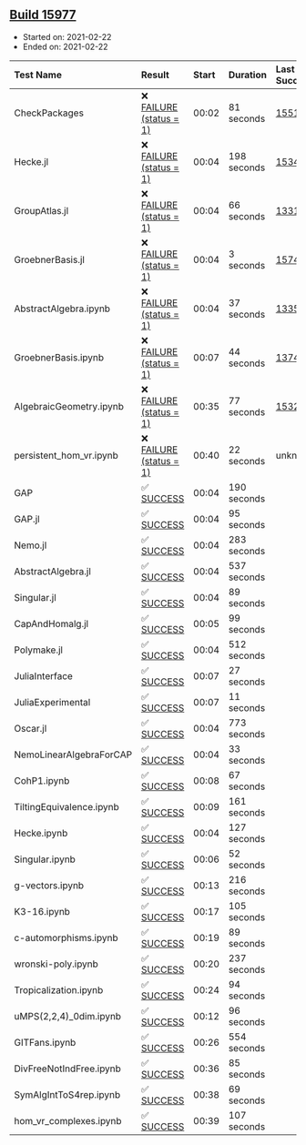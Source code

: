 ## [Build 15977](https://oscarci.mathematik.uni-kl.de/job/oscar/15977/)

* Started on: 2021-02-22
* Ended on: 2021-02-22

| Test Name    | Result | Start | Duration | Last Success | First Failure |
|:-------------|:-------|:------|:---------|:-------------|:--------------|
| CheckPackages | ❌ [FAILURE (status = 1)](https://oscarci.mathematik.uni-kl.de/job/oscar/15977/artifact/logs/build-15977/CheckPackages.log) | 00:02 | 81 seconds | [15514](https://oscarci.mathematik.uni-kl.de/job/oscar/15514/) | [15515](https://oscarci.mathematik.uni-kl.de/job/oscar/15515/) |
| Hecke.jl | ❌ [FAILURE (status = 1)](https://oscarci.mathematik.uni-kl.de/job/oscar/15977/artifact/logs/build-15977/Hecke.jl.log) | 00:04 | 198 seconds | [15344](https://oscarci.mathematik.uni-kl.de/job/oscar/15344/) | [15348](https://oscarci.mathematik.uni-kl.de/job/oscar/15348/) |
| GroupAtlas.jl | ❌ [FAILURE (status = 1)](https://oscarci.mathematik.uni-kl.de/job/oscar/15977/artifact/logs/build-15977/GroupAtlas.jl.log) | 00:04 | 66 seconds | [13311](https://oscarci.mathematik.uni-kl.de/job/oscar/13311/) | [13312](https://oscarci.mathematik.uni-kl.de/job/oscar/13312/) |
| GroebnerBasis.jl | ❌ [FAILURE (status = 1)](https://oscarci.mathematik.uni-kl.de/job/oscar/15977/artifact/logs/build-15977/GroebnerBasis.jl.log) | 00:04 | 3 seconds | [15745](https://oscarci.mathematik.uni-kl.de/job/oscar/15745/) | [15746](https://oscarci.mathematik.uni-kl.de/job/oscar/15746/) |
| AbstractAlgebra.ipynb | ❌ [FAILURE (status = 1)](https://oscarci.mathematik.uni-kl.de/job/oscar/15977/artifact/logs/build-15977/AbstractAlgebra.ipynb.log) | 00:04 | 37 seconds | [13355](https://oscarci.mathematik.uni-kl.de/job/oscar/13355/) | [13356](https://oscarci.mathematik.uni-kl.de/job/oscar/13356/) |
| GroebnerBasis.ipynb | ❌ [FAILURE (status = 1)](https://oscarci.mathematik.uni-kl.de/job/oscar/15977/artifact/logs/build-15977/GroebnerBasis.ipynb.log) | 00:07 | 44 seconds | [13748](https://oscarci.mathematik.uni-kl.de/job/oscar/13748/) | [13749](https://oscarci.mathematik.uni-kl.de/job/oscar/13749/) |
| AlgebraicGeometry.ipynb | ❌ [FAILURE (status = 1)](https://oscarci.mathematik.uni-kl.de/job/oscar/15977/artifact/logs/build-15977/AlgebraicGeometry.ipynb.log) | 00:35 | 77 seconds | [15322](https://oscarci.mathematik.uni-kl.de/job/oscar/15322/) | [15323](https://oscarci.mathematik.uni-kl.de/job/oscar/15323/) |
| persistent_hom_vr.ipynb | ❌ [FAILURE (status = 1)](https://oscarci.mathematik.uni-kl.de/job/oscar/15977/artifact/logs/build-15977/persistent_hom_vr.ipynb.log) | 00:40 | 22 seconds | unknown | unknown |
| GAP | ✅ [SUCCESS](https://oscarci.mathematik.uni-kl.de/job/oscar/15977/artifact/logs/build-15977/GAP.log) | 00:04 | 190 seconds |  |  |
| GAP.jl | ✅ [SUCCESS](https://oscarci.mathematik.uni-kl.de/job/oscar/15977/artifact/logs/build-15977/GAP.jl.log) | 00:04 | 95 seconds |  |  |
| Nemo.jl | ✅ [SUCCESS](https://oscarci.mathematik.uni-kl.de/job/oscar/15977/artifact/logs/build-15977/Nemo.jl.log) | 00:04 | 283 seconds |  |  |
| AbstractAlgebra.jl | ✅ [SUCCESS](https://oscarci.mathematik.uni-kl.de/job/oscar/15977/artifact/logs/build-15977/AbstractAlgebra.jl.log) | 00:04 | 537 seconds |  |  |
| Singular.jl | ✅ [SUCCESS](https://oscarci.mathematik.uni-kl.de/job/oscar/15977/artifact/logs/build-15977/Singular.jl.log) | 00:04 | 89 seconds |  |  |
| CapAndHomalg.jl | ✅ [SUCCESS](https://oscarci.mathematik.uni-kl.de/job/oscar/15977/artifact/logs/build-15977/CapAndHomalg.jl.log) | 00:05 | 99 seconds |  |  |
| Polymake.jl | ✅ [SUCCESS](https://oscarci.mathematik.uni-kl.de/job/oscar/15977/artifact/logs/build-15977/Polymake.jl.log) | 00:04 | 512 seconds |  |  |
| JuliaInterface | ✅ [SUCCESS](https://oscarci.mathematik.uni-kl.de/job/oscar/15977/artifact/logs/build-15977/JuliaInterface.log) | 00:07 | 27 seconds |  |  |
| JuliaExperimental | ✅ [SUCCESS](https://oscarci.mathematik.uni-kl.de/job/oscar/15977/artifact/logs/build-15977/JuliaExperimental.log) | 00:07 | 11 seconds |  |  |
| Oscar.jl | ✅ [SUCCESS](https://oscarci.mathematik.uni-kl.de/job/oscar/15977/artifact/logs/build-15977/Oscar.jl.log) | 00:04 | 773 seconds |  |  |
| NemoLinearAlgebraForCAP | ✅ [SUCCESS](https://oscarci.mathematik.uni-kl.de/job/oscar/15977/artifact/logs/build-15977/NemoLinearAlgebraForCAP.log) | 00:04 | 33 seconds |  |  |
| CohP1.ipynb | ✅ [SUCCESS](https://oscarci.mathematik.uni-kl.de/job/oscar/15977/artifact/logs/build-15977/CohP1.ipynb.log) | 00:08 | 67 seconds |  |  |
| TiltingEquivalence.ipynb | ✅ [SUCCESS](https://oscarci.mathematik.uni-kl.de/job/oscar/15977/artifact/logs/build-15977/TiltingEquivalence.ipynb.log) | 00:09 | 161 seconds |  |  |
| Hecke.ipynb | ✅ [SUCCESS](https://oscarci.mathematik.uni-kl.de/job/oscar/15977/artifact/logs/build-15977/Hecke.ipynb.log) | 00:04 | 127 seconds |  |  |
| Singular.ipynb | ✅ [SUCCESS](https://oscarci.mathematik.uni-kl.de/job/oscar/15977/artifact/logs/build-15977/Singular.ipynb.log) | 00:06 | 52 seconds |  |  |
| g-vectors.ipynb | ✅ [SUCCESS](https://oscarci.mathematik.uni-kl.de/job/oscar/15977/artifact/logs/build-15977/g-vectors.ipynb.log) | 00:13 | 216 seconds |  |  |
| K3-16.ipynb | ✅ [SUCCESS](https://oscarci.mathematik.uni-kl.de/job/oscar/15977/artifact/logs/build-15977/K3-16.ipynb.log) | 00:17 | 105 seconds |  |  |
| c-automorphisms.ipynb | ✅ [SUCCESS](https://oscarci.mathematik.uni-kl.de/job/oscar/15977/artifact/logs/build-15977/c-automorphisms.ipynb.log) | 00:19 | 89 seconds |  |  |
| wronski-poly.ipynb | ✅ [SUCCESS](https://oscarci.mathematik.uni-kl.de/job/oscar/15977/artifact/logs/build-15977/wronski-poly.ipynb.log) | 00:20 | 237 seconds |  |  |
| Tropicalization.ipynb | ✅ [SUCCESS](https://oscarci.mathematik.uni-kl.de/job/oscar/15977/artifact/logs/build-15977/Tropicalization.ipynb.log) | 00:24 | 94 seconds |  |  |
| uMPS(2,2,4)_0dim.ipynb | ✅ [SUCCESS](https://oscarci.mathematik.uni-kl.de/job/oscar/15977/artifact/logs/build-15977/uMPS-2-2-4-_0dim.ipynb.log) | 00:12 | 96 seconds |  |  |
| GITFans.ipynb | ✅ [SUCCESS](https://oscarci.mathematik.uni-kl.de/job/oscar/15977/artifact/logs/build-15977/GITFans.ipynb.log) | 00:26 | 554 seconds |  |  |
| DivFreeNotIndFree.ipynb | ✅ [SUCCESS](https://oscarci.mathematik.uni-kl.de/job/oscar/15977/artifact/logs/build-15977/DivFreeNotIndFree.ipynb.log) | 00:36 | 85 seconds |  |  |
| SymAlgIntToS4rep.ipynb | ✅ [SUCCESS](https://oscarci.mathematik.uni-kl.de/job/oscar/15977/artifact/logs/build-15977/SymAlgIntToS4rep.ipynb.log) | 00:38 | 69 seconds |  |  |
| hom_vr_complexes.ipynb | ✅ [SUCCESS](https://oscarci.mathematik.uni-kl.de/job/oscar/15977/artifact/logs/build-15977/hom_vr_complexes.ipynb.log) | 00:39 | 107 seconds |  |  |
